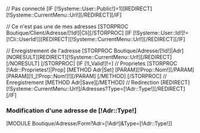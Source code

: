 // Pas connecté
[IF [!Systeme::User::Public!]=1][REDIRECT][!Systeme::CurrentMenu::Url!][/REDIRECT][/IF]

// Ce n'est pas une de mes adresses
[STORPROC Boutique/Client/Adresse/[!Id!]|Cli][/STORPROC]
[IF [!Systeme::User::Id!]!=[!Cli::UserId!]][REDIRECT][!Systeme::CurrentMenu::Url!][/REDIRECT][/IF]

// Enregistrement de l'adresse
[STORPROC Boutique/Adresse/[!Id!]|Adr]
	[NORESULT][REDIRECT][!Systeme::CurrentMenu::Url!][/REDIRECT][/NORESULT]
[/STORPROC]
[IF [!I_Valid!]!=]
	// Proprietes
	[STORPROC [!Adr::Proprietes!]|Prop]
		[METHOD Adr|Set]
			[PARAM][!Prop::Nom!][/PARAM]
			[PARAM][!I_[!Prop::Nom!]!][/PARAM]
		[/METHOD]
	[/STORPROC]
	// Enregistrement
	[METHOD Adr|Save][/METHOD]
	// Redirection
	[REDIRECT][!Systeme::CurrentMenu::Url!]/Adresses?Type=[!Adr::Type!][/REDIRECT]
[/IF]

<div class="block">
	<h3 class="title_block">Modification d'une adresse de [!Adr::Type!]</h3>
	<div class="block_content">
		[MODULE Boutique/Adresse/Form?Adr=[!Adr!]&Type=[!Adr::Type!]]
	</div>
</div>
